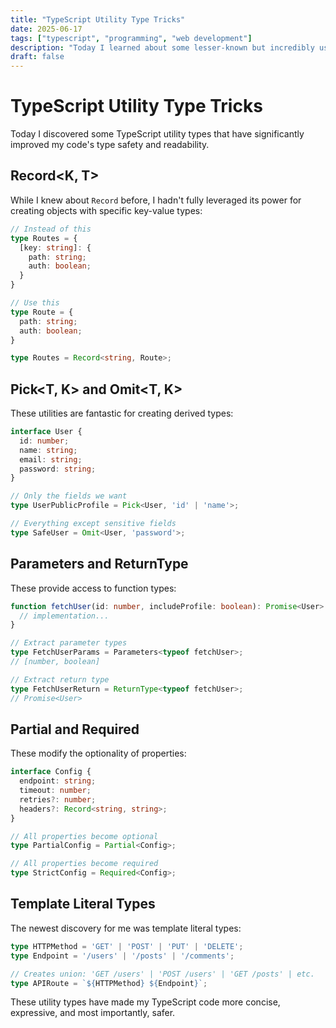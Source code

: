 ```yaml
---
title: "TypeScript Utility Type Tricks"
date: 2025-06-17
tags: ["typescript", "programming", "web development"]
description: "Today I learned about some lesser-known but incredibly useful TypeScript utility types that have improved my type safety."
draft: false
---
```


# TypeScript Utility Type Tricks

Today I discovered some TypeScript utility types that have significantly improved my code's type safety and readability.

## Record<K, T>

While I knew about `Record` before, I hadn't fully leveraged its power for creating objects with specific key-value types:

```typescript
// Instead of this
type Routes = {
  [key: string]: {
    path: string;
    auth: boolean;
  }
}

// Use this
type Route = {
  path: string;
  auth: boolean;
}

type Routes = Record<string, Route>;
```

## Pick<T, K> and Omit<T, K>

These utilities are fantastic for creating derived types:

```typescript
interface User {
  id: number;
  name: string;
  email: string;
  password: string;
}

// Only the fields we want
type UserPublicProfile = Pick<User, 'id' | 'name'>;

// Everything except sensitive fields
type SafeUser = Omit<User, 'password'>;
```

## Parameters<T> and ReturnType<T>

These provide access to function types:

```typescript
function fetchUser(id: number, includeProfile: boolean): Promise<User> {
  // implementation...
}

// Extract parameter types
type FetchUserParams = Parameters<typeof fetchUser>;
// [number, boolean]

// Extract return type
type FetchUserReturn = ReturnType<typeof fetchUser>;
// Promise<User>
```

## Partial<T> and Required<T>

These modify the optionality of properties:

```typescript
interface Config {
  endpoint: string;
  timeout: number;
  retries?: number;
  headers?: Record<string, string>;
}

// All properties become optional
type PartialConfig = Partial<Config>;

// All properties become required
type StrictConfig = Required<Config>;
```

## Template Literal Types

The newest discovery for me was template literal types:

```typescript
type HTTPMethod = 'GET' | 'POST' | 'PUT' | 'DELETE';
type Endpoint = '/users' | '/posts' | '/comments';

// Creates union: 'GET /users' | 'POST /users' | 'GET /posts' | etc.
type APIRoute = `${HTTPMethod} ${Endpoint}`;
```

These utility types have made my TypeScript code more concise, expressive, and most importantly, safer.